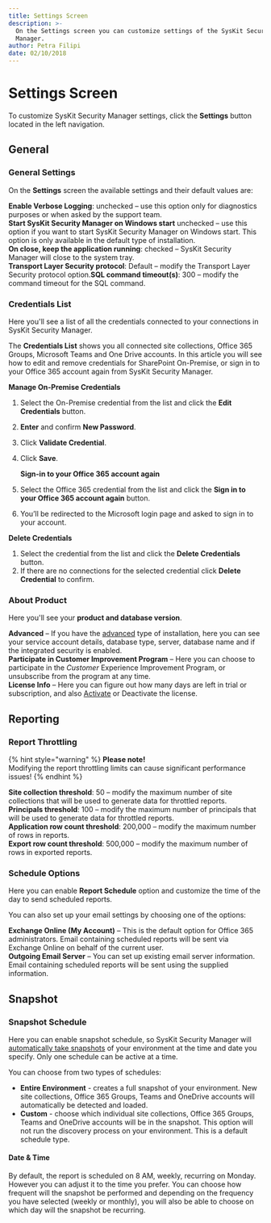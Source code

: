 ```yaml
---
title: Settings Screen
description: >-
  On the Settings screen you can customize settings of the SysKit Security
  Manager.
author: Petra Filipi
date: 02/10/2018
---
```


# Settings Screen

To customize SysKit Security Manager settings, click the **Settings** button located in the left navigation.

## General

### General Settings

On the **Settings** screen the available settings and their default values are:

**Enable Verbose Logging**: unchecked – use this option only for diagnostics purposes or when asked by the support team.  
**Start SysKit Security Manager on Windows start** unchecked – use this option if you want to start SysKit Security Manager on Windows start. This option is only available in the default type of installation.  
**On close, keep the application running**: checked – SysKit Security Manager will close to the system tray.  
**Transport Layer Security protocol**: Default – modify the Transport Layer Security protocol option.**SQL command timeout\(s\)**: 300 – modify the command timeout for the SQL command.

### Credentials List

Here you'll see a list of all the credentials connected to your connections in SysKit Security Manager.

The **Credentials List** shows you all connected site collections, Office 365 Groups, Microsoft Teams and One Drive accounts. In this article you will see how to edit and remove credentials for SharePoint On-Premise, or sign in to your Office 365 account again from SysKit Security Manager.

**Manage On-Premise Credentials**

1. Select the On-Premise credential from the list and click the **Edit Credentials** button. 
2. **Enter** and confirm **New Password**. 
3. Click **Validate Credential**. 
4. Click **Save**.

   **Sign-in to your Office 365 account again**

5. Select the Office 365 credential from the list and click the **Sign in to your Office 365 account again** button.
6. You’ll be redirected to the Microsoft login page and asked to sign in to your account. 

**Delete Credentials**

1. Select the credential from the list and click the **Delete Credentials** button. 
2. If there are no connections for the selected credential click **Delete Credential** to confirm. 

### **About Product**

Here you'll see your **product and database version**.

**Advanced** – If you have the [advanced](../installation/) type of installation, here you can see your service account details, database type, server, database name and if the integrated security is enabled.  
**Participate in Customer Improvement Program** – Here you can choose to participate in the _Customer_ Experience Improvement Program, or unsubscribe from the program at any time.  
**License Info** – Here you can figure out how many days are left in trial or subscription, and also [Activate](../activation/) or Deactivate the license.

## **Reporting**

### **Report Throttling**

{% hint style="warning" %}
**Please note!**  
Modifying the report throttling limits can cause significant performance issues!
{% endhint %}

**Site collection threshold**: 50 – modify the maximum number of site collections that will be used to generate data for throttled reports.  
**Principals threshold**: 100 – modify the maximum number of principals that will be used to generate data for throttled reports.  
**Application row count threshold**: 200,000 – modify the maximum number of rows in reports.  
**Export row count threshold**: 500,000 – modify the maximum number of rows in exported reports.

### **Schedule Options**

Here you can enable **Report Schedule** option and customize the time of the day to send scheduled reports.

You can also set up your email settings by choosing one of the options:

**Exchange Online \(My Account\)** – This is the default option for Office 365 administrators. Email containing scheduled reports will be sent via Exchange Online on behalf of the current user.  
**Outgoing Email Server** – You can set up existing email server information. Email containing scheduled reports will be sent using the supplied information.

## **Snapshot**

### **Snapshot Schedule**

Here you can enable snapshot schedule, so SysKit Security Manager will [automatically take snapshots](../how-to/automatic-snapshots.md) of your environment at the time and date you specify. Only one schedule can be active at a time.

You can choose from two types of schedules:

* **Entire Environment** - creates a full snapshot of your environment. New site collections, Office 365 Groups, Teams and OneDrive accounts will automatically be detected and loaded.
* **Custom** - choose which individual site collections, Office 365 Groups, Teams and OneDrive accounts will be in the snapshot. This option will not run the discovery process on your environment. This is a default schedule type.

#### **Date & Time**

By default, the report is scheduled on 8 AM, weekly, recurring on Monday. However you can adjust it to the time you prefer. You can choose how frequent will the snapshot be performed and depending on the frequency you have selected \(weekly or monthly\), you will also be able to choose on which day will the snapshot be recurring.

